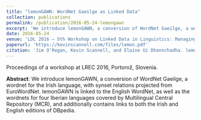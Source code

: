 ```yaml
---
title: "lemonGAWN: WordNet Gaeilge as Linked Data"
collection: publications
permalink: /publication/2016-05-24-lemongawn
excerpt: 'We introduce lemonGAWN, a conversion of WordNet Gaeilge, a wordnet for the Irish language, with synset relations projected from EuroWordNet.'
date: 2016-05-24
venue: 'LDL 2016 — 5th Workshop on Linked Data in Linguistics: Managing, Building and Using Linked Language Resources'
paperurl: 'https://kevinscannell.com/files/lemon.pdf'
citation: 'Jim O’Regan, Kevin Scannell, and Elaine Uí Dhonnchadha. lemonGAWN: WordNet Gaeilge as Linked Data. In John P. McCrae, Christian Chiarcos, et al., editors, <i>LDL 2016–5th Workshop on Linked Data in Linguistics: Managing, Building and Using Linked Language Resources</i>, pages 36–40, 2016.'
---
```


Proceedings of a workshop at LREC 2016, Portorož, Slovenia.

**Abstract**: We introduce lemonGAWN, a conversion of WordNet Gaeilge, a wordnet for the Irish language, with synset relations projected from EuroWordNet. lemonGAWN is linked to the English WordNet, as well as the wordnets for four Iberian languages covered by Multilingual Central Repository (MCR), and additionally contains links to both the Irish and English editions of DBpedia.
